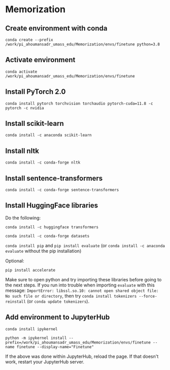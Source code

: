 # Memorization

## Create environment with conda 

`conda create --prefix /work/pi_ahoumansadr_umass_edu/Memorization/envs/finetune python=3.8`

## Activate environment

`conda activate /work/pi_ahoumansadr_umass_edu/Memorization/envs/finetune`

## Install PyTorch 2.0

`conda install pytorch torchvision torchaudio pytorch-cuda=11.8 -c pytorch -c nvidia`

## Install scikit-learn

`conda install -c anaconda scikit-learn`

## Install nltk

`conda install -c conda-forge nltk`

## Install sentence-transformers

`conda install -c conda-forge sentence-transformers`

## Install HuggingFace libraries

Do the following:

`conda install -c huggingface transformers`

`conda install -c conda-forge datasets`

`conda install pip` and `pip install evaluate` (or `conda install -c anaconda evaluate` without the pip installation)

Optional:

`pip install accelerate`

Make sure to open python and try importing these libraries before going to the next steps. If you run into trouble when importing `evaluate` with this message: `ImportError: libssl.so.10: cannot open shared object file: No such file or directory`, then try `conda install tokenizers --force-reinstall` (or `conda update tokenizers`).

## Add environment to JupyterHub

`conda install ipykernel`

`python -m ipykernel install --prefix=/work/pi_ahoumansadr_umass_edu/Memorization/envs/finetune --name finetune --display-name="Finetune"`

If the above was done within JupyterHub, reload the page. If that doesn't work, restart your JupyterHub server.
